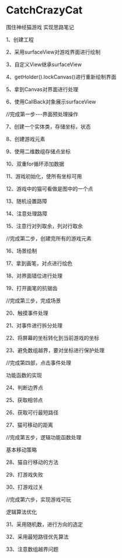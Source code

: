# CatchCrazyCat
围住神经猫游戏
实现思路笔记

1、创建工程

2、采用surfaceView对游戏界面进行绘制

3、自定义View继承surfaceView

4、getHolder().lockCanvas()进行重新绘制界面

5、拿到Canvas对界面进行处理

6、使用CallBack对象展示surfaceView

//完成第一步---界面预处理操作

7、创建一个实体类，存储坐标，状态

8、创建游戏元素

9、使用二维数组存储点坐标

10、双重for循环添加数据

11、游戏初始化，使所有坐标可用

12、游戏中的猫可看做是图中的一个点

13、随机设置路障

14、注意处理路障

15、注意行对列取余，列对行取余

//完成第二步，创建完所有的游戏元素

16、场景绘制

17、拿到画笔，对点进行绘色

18、对界面错位进行处理

19、打开画笔的抗锯齿

//完成第三步，完成场景

20、触摸事件处理

21、对事件进行拆分处理

22、将屏幕的坐标转化到当前游戏的坐标

23、避免数组越界，要对坐标进行保护处理

//完成第四部，点击事件处理

功能函数的实现

24、判断边界点	

25、获取相邻点

26、获取可行最短路径

27、猫可移动的距离

//完成第五步，逻辑功能函数处理

基本移动策略

28、猫自行移动的方法

29、打游戏失败

30、打游戏过关

//完成第六步，实现游戏可玩

逻辑算法优化

31、采用随机数，进行方向的选定		

32、采用最短路径优先算法			

33、注意数组越界问题
